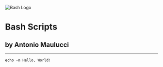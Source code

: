 ![Bash Logo](https://fthmb.tqn.com/kqEjKbccH2C5maeQCVbqRPAKKUg=/735x0/Gnu-bash-logo.svg-58c6fe745f9b58af5c8d8017.png)

Bash Scripts
=======
## by Antonio Maulucci ##


----------

    echo -n Hello, World!


